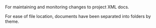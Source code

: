 For maintaining and monitoring changes to project XML docs.

For ease of file location, documents have been separated into folders by theme.